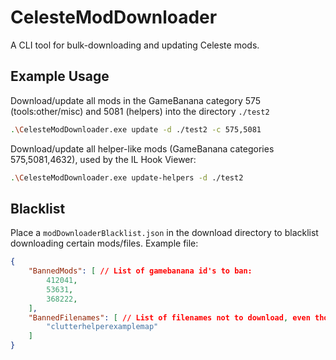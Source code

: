 # CelesteModDownloader

A CLI tool for bulk-downloading and updating Celeste mods.

## Example Usage

Download/update all mods in the GameBanana category 575 (tools:other/misc) and 5081 (helpers) into the directory `./test2`
```bash
.\CelesteModDownloader.exe update -d ./test2 -c 575,5081
```

Download/update all helper-like mods (GameBanana categories 575,5081,4632), used by the IL Hook Viewer:
```bash
.\CelesteModDownloader.exe update-helpers -d ./test2
```

## Blacklist

Place a `modDownloaderBlacklist.json` in the download directory to blacklist downloading certain mods/files. Example file:
```json
{
    "BannedMods": [ // List of gamebanana id's to ban:
        412041,
        53631,
        368222,
    ],
    "BannedFilenames": [ // List of filenames not to download, even though they are the most recent file:
        "clutterhelperexamplemap"
    ]
}
```